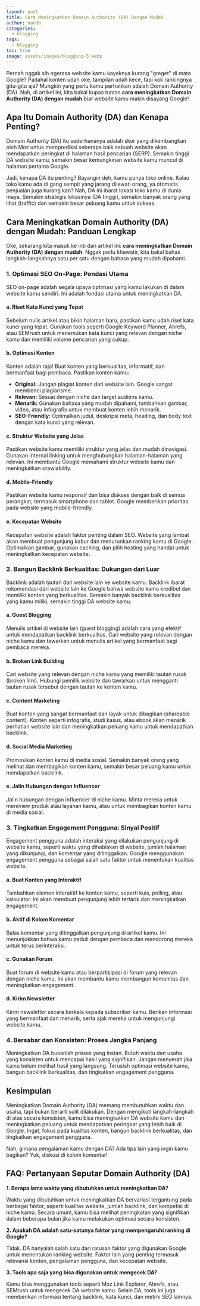 ```yaml
---
layout: post
title: Cara Meningkatkan Domain Authority (DA) Dengan Mudah
author: nanda
categories:
  - blogging
tags:
  - blogging
toc: true
image: assets/images/blogging-5.webp
---
```



Pernah nggak sih ngerasa website kamu kayaknya kurang "greget" di mata Google? Padahal konten udah oke, tampilan udah kece, tapi kok rankingnya gitu-gitu aja? Mungkin yang perlu kamu perhatikan adalah Domain Authority (DA). Nah, di artikel ini, kita bakal kupas tuntas **cara meningkatkan Domain Authority (DA) dengan mudah** biar website kamu makin disayang Google!

## Apa Itu Domain Authority (DA) dan Kenapa Penting?

Domain Authority (DA) itu sederhananya adalah skor yang dikembangkan oleh Moz untuk memprediksi seberapa baik sebuah website akan mendapatkan peringkat di halaman hasil pencarian (SERP). Semakin tinggi DA website kamu, semakin besar kemungkinan website kamu muncul di halaman pertama Google.

Jadi, kenapa DA itu penting? Bayangin deh, kamu punya toko online. Kalau toko kamu ada di gang sempit yang jarang dilewati orang, ya otomatis penjualan juga kurang kan? Nah, DA ini ibarat lokasi toko kamu di dunia maya. Semakin strategis lokasinya (DA tinggi), semakin banyak orang yang lihat (traffic) dan semakin besar peluang kamu untuk sukses.

## Cara Meningkatkan Domain Authority (DA) dengan Mudah: Panduan Lengkap

Oke, sekarang kita masuk ke inti dari artikel ini: **cara meningkatkan Domain Authority (DA) dengan mudah**. Nggak perlu khawatir, kita bakal bahas langkah-langkahnya satu per satu dengan bahasa yang mudah dipahami.

### 1\. Optimasi SEO On-Page: Pondasi Utama

SEO on-page adalah segala upaya optimasi yang kamu lakukan di dalam website kamu sendiri. Ini adalah fondasi utama untuk meningkatkan DA.

#### a. Riset Kata Kunci yang Tepat

Sebelum nulis artikel atau bikin halaman baru, pastikan kamu udah riset kata kunci yang tepat. Gunakan tools seperti Google Keyword Planner, Ahrefs, atau SEMrush untuk menemukan kata kunci yang relevan dengan niche kamu dan memiliki volume pencarian yang cukup.

#### b. Optimasi Konten

Konten adalah raja! Buat konten yang berkualitas, informatif, dan bermanfaat bagi pembaca. Pastikan konten kamu:

- **Original:** Jangan plagiat konten dari website lain. Google sangat membenci plagiarisme.
- **Relevan:** Sesuai dengan niche dan target audiens kamu.
- **Menarik:** Gunakan bahasa yang mudah dipahami, tambahkan gambar, video, atau infografis untuk membuat konten lebih menarik.
- **SEO-Friendly:** Optimalkan judul, deskripsi meta, heading, dan body text dengan kata kunci yang relevan.

#### c. Struktur Website yang Jelas

Pastikan website kamu memiliki struktur yang jelas dan mudah dinavigasi. Gunakan internal linking untuk menghubungkan halaman-halaman yang relevan. Ini membantu Google memahami struktur website kamu dan meningkatkan crawlability.

#### d. Mobile-Friendly

Pastikan website kamu responsif dan bisa diakses dengan baik di semua perangkat, termasuk smartphone dan tablet. Google memberikan prioritas pada website yang mobile-friendly.

#### e. Kecepatan Website

Kecepatan website adalah faktor penting dalam SEO. Website yang lambat akan membuat pengunjung kabur dan menurunkan ranking kamu di Google. Optimalkan gambar, gunakan caching, dan pilih hosting yang handal untuk meningkatkan kecepatan website.

### 2\. Bangun Backlink Berkualitas: Dukungan dari Luar

Backlink adalah tautan dari website lain ke website kamu. Backlink ibarat rekomendasi dari website lain ke Google bahwa website kamu kredibel dan memiliki konten yang berkualitas. Semakin banyak backlink berkualitas yang kamu miliki, semakin tinggi DA website kamu.

#### a. Guest Blogging

Menulis artikel di website lain (guest blogging) adalah cara yang efektif untuk mendapatkan backlink berkualitas. Cari website yang relevan dengan niche kamu dan tawarkan untuk menulis artikel yang bermanfaat bagi pembaca mereka.

#### b. Broken Link Building

Cari website yang relevan dengan niche kamu yang memiliki tautan rusak (broken link). Hubungi pemilik website dan tawarkan untuk mengganti tautan rusak tersebut dengan tautan ke konten kamu.

#### c. Content Marketing

Buat konten yang sangat bermanfaat dan layak untuk dibagikan (shareable content). Konten seperti infografis, studi kasus, atau ebook akan menarik perhatian website lain dan meningkatkan peluang kamu untuk mendapatkan backlink.

#### d. Social Media Marketing

Promosikan konten kamu di media sosial. Semakin banyak orang yang melihat dan membagikan konten kamu, semakin besar peluang kamu untuk mendapatkan backlink.

#### e. Jalin Hubungan dengan Influencer

Jalin hubungan dengan influencer di niche kamu. Minta mereka untuk mereview produk atau layanan kamu, atau untuk membagikan konten kamu di media sosial.

### 3\. Tingkatkan Engagement Pengguna: Sinyal Positif

Engagement pengguna adalah interaksi yang dilakukan pengunjung di website kamu, seperti waktu yang dihabiskan di website, jumlah halaman yang dikunjungi, dan komentar yang ditinggalkan. Google menggunakan engagement pengguna sebagai salah satu faktor untuk menentukan kualitas website.

#### a. Buat Konten yang Interaktif

Tambahkan elemen interaktif ke konten kamu, seperti kuis, polling, atau kalkulator. Ini akan membuat pengunjung lebih tertarik dan meningkatkan engagement.

#### b. Aktif di Kolom Komentar

Balas komentar yang ditinggalkan pengunjung di artikel kamu. Ini menunjukkan bahwa kamu peduli dengan pembaca dan mendorong mereka untuk terus berinteraksi.

#### c. Gunakan Forum

Buat forum di website kamu atau berpartisipasi di forum yang relevan dengan niche kamu. Ini akan membantu kamu membangun komunitas dan meningkatkan engagement.

#### d. Kirim Newsletter

Kirim newsletter secara berkala kepada subscriber kamu. Berikan informasi yang bermanfaat dan menarik, serta ajak mereka untuk mengunjungi website kamu.

### 4\. Bersabar dan Konsisten: Proses Jangka Panjang

Meningkatkan DA bukanlah proses yang instan. Butuh waktu dan usaha yang konsisten untuk mencapai hasil yang signifikan. Jangan menyerah jika kamu belum melihat hasil yang langsung. Teruslah optimasi website kamu, bangun backlink berkualitas, dan tingkatkan engagement pengguna.

## Kesimpulan

Meningkatkan Domain Authority (DA) memang membutuhkan waktu dan usaha, tapi bukan berarti sulit dilakukan. Dengan mengikuti langkah-langkah di atas secara konsisten, kamu bisa meningkatkan DA website kamu dan meningkatkan peluang untuk mendapatkan peringkat yang lebih baik di Google. Ingat, fokus pada kualitas konten, bangun backlink berkualitas, dan tingkatkan engagement pengguna.

Nah, gimana pengalaman kamu dengan DA? Ada tips lain yang ingin kamu bagikan? Yuk, diskusi di kolom komentar!

## FAQ: Pertanyaan Seputar Domain Authority (DA)

**1\. Berapa lama waktu yang dibutuhkan untuk meningkatkan DA?**

Waktu yang dibutuhkan untuk meningkatkan DA bervariasi tergantung pada berbagai faktor, seperti kualitas website, jumlah backlink, dan kompetisi di niche kamu. Secara umum, kamu bisa melihat peningkatan yang signifikan dalam beberapa bulan jika kamu melakukan optimasi secara konsisten.

**2\. Apakah DA adalah satu-satunya faktor yang mempengaruhi ranking di Google?**

Tidak. DA hanyalah salah satu dari ratusan faktor yang digunakan Google untuk menentukan ranking website. Faktor lain yang penting termasuk relevansi konten, pengalaman pengguna, dan kecepatan website.

**3\. Tools apa saja yang bisa digunakan untuk mengecek DA?**

Kamu bisa menggunakan tools seperti Moz Link Explorer, Ahrefs, atau SEMrush untuk mengecek DA website kamu. Selain DA, tools ini juga memberikan informasi tentang backlink, kata kunci, dan metrik SEO lainnya.
